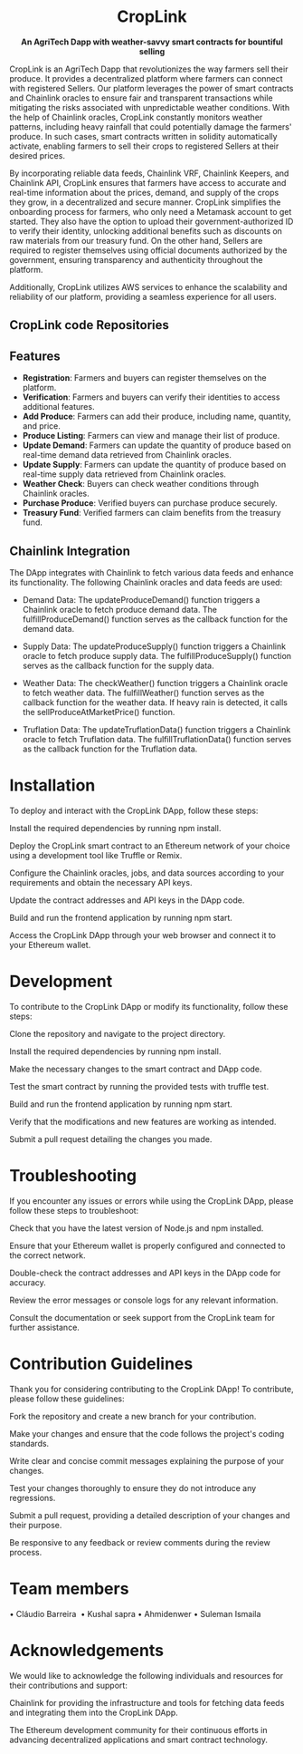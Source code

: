   <div align="center">
  <h1>CropLink</h1>
  <p>
    <strong>An AgriTech Dapp with weather-savvy smart contracts for bountiful selling</strong>
  </p>
  
</div>                                           
                            
          
CropLink is an AgriTech Dapp that revolutionizes the way farmers sell their produce. It provides a decentralized platform where farmers can connect with registered Sellers. Our platform leverages the power of smart contracts and Chainlink oracles to ensure fair and transparent transactions while mitigating the risks associated with unpredictable weather conditions. With the help of Chainlink oracles, CropLink constantly monitors weather patterns, including heavy rainfall that could potentially damage the farmers' produce. In such cases, smart contracts written in solidity automatically activate, enabling farmers to sell their crops to registered Sellers at their desired prices. 

By incorporating reliable data feeds, Chainlink VRF, Chainlink Keepers, and Chainlink API, CropLink ensures that farmers have access to accurate and real-time information about the prices, demand, and supply of the crops they grow, in a decentralized and secure manner. CropLink simplifies the onboarding process for farmers, who only need a Metamask account to get started. They also have the option to upload their government-authorized ID to verify their identity, unlocking additional benefits such as discounts on raw materials from our treasury fund. On the other hand, Sellers are required to register themselves using official documents authorized by the government, ensuring transparency and authenticity throughout the platform. 

Additionally, CropLink utilizes AWS services to enhance the scalability and reliability of our platform, providing a seamless experience for all users.

## CropLink code Repositories

## Features

* **Registration**: Farmers and buyers can register themselves on the platform.
* **Verification**: Farmers and buyers can verify their identities to access additional features.
* **Add Produce**: Farmers can add their produce, including name, quantity, and price.
* **Produce Listing**: Farmers can view and manage their list of produce.
* **Update Demand**: Farmers can update the quantity of produce based on real-time demand data retrieved from Chainlink oracles.
* **Update Supply**: Farmers can update the quantity of produce based on real-time supply data retrieved from Chainlink oracles.
* **Weather Check**: Buyers can check weather conditions through Chainlink oracles.
* **Purchase Produce**: Verified buyers can purchase produce securely.
* **Treasury Fund**: Verified farmers can claim benefits from the treasury fund.

## Chainlink Integration

The DApp integrates with Chainlink to fetch various data feeds and enhance its functionality. The following Chainlink oracles and data feeds are used:

* Demand Data: The updateProduceDemand() function triggers a Chainlink oracle to fetch produce demand data. The fulfillProduceDemand() function serves as the callback function for the demand data.

* Supply Data: The updateProduceSupply() function triggers a Chainlink oracle to fetch produce supply data. The fulfillProduceSupply() function serves as the callback function for the supply data.

* Weather Data: The checkWeather() function triggers a Chainlink oracle to fetch weather data. The fulfillWeather() function serves as the callback function for the weather data. If heavy rain is detected, it calls the sellProduceAtMarketPrice() function.

* Truflation Data: The updateTruflationData() function triggers a Chainlink oracle to fetch Truflation data. The fulfillTruflationData() function serves as the callback function for the Truflation data.


# Installation

To deploy and interact with the CropLink DApp, follow these steps:

Install the required dependencies by running npm install.

Deploy the CropLink smart contract to an Ethereum network of your choice using a development tool like Truffle or Remix.

Configure the Chainlink oracles, jobs, and data sources according to your requirements and obtain the necessary API keys.

Update the contract addresses and API keys in the DApp code.

Build and run the frontend application by running npm start.

Access the CropLink DApp through your web browser and connect it to your Ethereum wallet.

# Development

To contribute to the CropLink DApp or modify its functionality, follow these steps:

Clone the repository and navigate to the project directory.

Install the required dependencies by running npm install.

Make the necessary changes to the smart contract and DApp code.

Test the smart contract by running the provided tests with truffle test.

Build and run the frontend application by running npm start.

Verify that the modifications and new features are working as intended.

Submit a pull request detailing the changes you made.

# Troubleshooting

If you encounter any issues or errors while using the CropLink DApp, please follow these steps to troubleshoot:

Check that you have the latest version of Node.js and npm installed.

Ensure that your Ethereum wallet is properly configured and connected to the correct network.

Double-check the contract addresses and API keys in the DApp code for accuracy.

Review the error messages or console logs for any relevant information.

Consult the documentation or seek support from the CropLink team for further assistance.

# Contribution Guidelines

Thank you for considering contributing to the CropLink DApp! To contribute, please follow these guidelines:

Fork the repository and create a new branch for your contribution.

Make your changes and ensure that the code follows the project's coding standards.

Write clear and concise commit messages explaining the purpose of your changes.

Test your changes thoroughly to ensure they do not introduce any regressions.

Submit a pull request, providing a detailed description of your changes and their purpose.

Be responsive to any feedback or review comments during the review process.

# Team members 

• Cláudio Barreira 
• Kushal sapra
• Ahmidenwer
• Suleman Ismaila

# Acknowledgements

We would like to acknowledge the following individuals and resources for their contributions and support:

Chainlink for providing the infrastructure and tools for fetching data feeds and integrating them into the CropLink DApp.

The Ethereum development community for their continuous efforts in advancing decentralized applications and smart contract technology.
